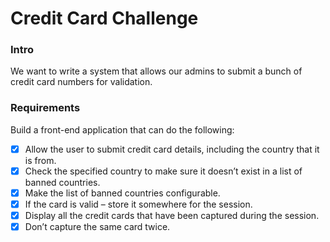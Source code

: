 # Credit Card Challenge

### Intro

We want to write a system that allows our admins to submit a bunch of credit card
numbers for validation.

### Requirements

Build a front-end application that can do the following:

- [x] Allow the user to submit credit card details, including the country that it is
      from.
- [x] Check the specified country to make sure it doesn’t exist in a list of banned
      countries.
- [x] Make the list of banned countries configurable.
- [x] If the card is valid – store it somewhere for the session.
- [x] Display all the credit cards that have been captured during the session.
- [x] Don’t capture the same card twice.
